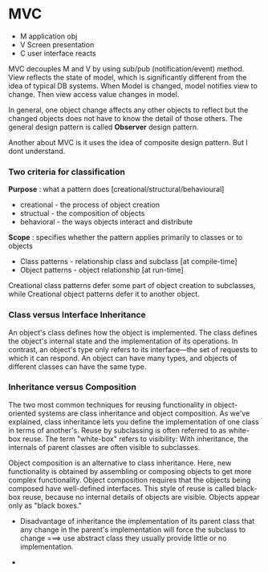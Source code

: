 # MVC


- M application obj
- V Screen presentation
- C user interface reacts


MVC decouples M and V by using sub/pub (notification/event) method. View reflects the state of model, which is significantly different from the idea of typical DB systems. When Model is changed, model notifies view to change. Then view access value changes in model.


In general, one object change affects any other objects to reflect but the changed objects does not have to know the detail of those others. The general design pattern is called **Observer** design pattern. 


Another about MVC is it uses the idea of composite design pattern. But I dont understand.


### Two criteria for classification

**Purpose** : what a pattern does [creational/structural/behavioural]
-  creational - the process of object creation
-  structual - the composition of objects
-  behavioral - the ways objects interact and distribute 

**Scope** : specifies whether the pattern applies primarily to classes or to objects
- Class patterns - relationship class and subclass [at compile-time]
- Object patterns - object relationship [at run-time]

Creational class patterns defer some part of object creation to subclasses, while Creational object patterns defer it to another object.


### Class versus Interface Inheritance
An object's class defines how the object is implemented. The class defines the object's internal state and the implementation of its operations. In contrast, an object's type only refers to its interface—the set of requests to which it can respond. An object can have many types, and objects of different classes can have the same type.

### Inheritance versus Composition
The two most common techniques for reusing functionality in object-oriented systems are class inheritance and object composition. As we've explained, class inheritance lets you define the implementation of one class in terms of another's. Reuse by subclassing is often referred to as white-box reuse. The term "white-box" refers to visibility: With inheritance, the internals of parent classes are often visible to subclasses.


Object composition is an alternative to class inheritance. Here, new functionality is obtained by assembling or composing objects to get more complex functionality. Object composition requires that the objects being composed have well-defined interfaces. This style of reuse is called black-box reuse, because no internal details of objects are visible. Objects appear only as "black boxes."

- Disadvantage of inheritance
the implementation of its parent class that any change in the parent's implementation will force the subclass to change
===> use abstract class they usually provide little or no implementation.

- 

